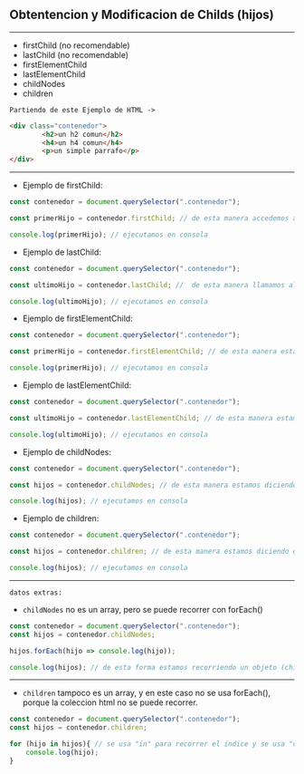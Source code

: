 ## Obtentencion y Modificacion de Childs (hijos)
---

- firstChild (no recomendable)
- lastChild (no recomendable)
- firstElementChild
- lastElementChild
- childNodes
- children

`Partiendo de este Ejemplo de HTML ->`
```html
<div class="contenedor">
        <h2>un h2 comun</h2>
        <h4>un h4 comun</h4>
        <p>un simple parrafo</p>
</div>
```
---
- Ejemplo de firstChild:
```js
const contenedor = document.querySelector(".contenedor");

const primerHijo = contenedor.firstChild; // de esta manera accedemos al primer hijo de "contenedor", en este caso es texto ya que en el archivo HTML se deja espacio para que sea semanticamente ordenado a la vista.

console.log(primerHijo); // ejecutamos en consola
```
- Ejemplo de lastChild:
```js
const contenedor = document.querySelector(".contenedor");

const ultimoHijo = contenedor.lastChild; //  de esta manera llamamos al ultimo hijo de "contenedor", en este caso tambien puede ser texto debido a la colocacion de las etiquetas

console.log(ultimoHijo); // ejecutamos en consola
```
- Ejemplo de firstElementChild:
```js
const contenedor = document.querySelector(".contenedor");

const primerHijo = contenedor.firstElementChild; // de esta manera estamos llamando al primer Elemento de "contenedor", en este caso seria <h2>un h2 comun</h2>

console.log(primerHijo); // ejecutamos en consola
```
- Ejemplo de lastElementChild:
```js
const contenedor = document.querySelector(".contenedor");

const ultimoHijo = contenedor.lastElementChild; // de esta manera estamos llamando al ultimo Elemento de "contenedor", en este caso seria <p>un simple parrafo</p>

console.log(ultimoHijo); // ejecutamos en consola
```
- Ejemplo de childNodes:
```js
const contenedor = document.querySelector(".contenedor");

const hijos = contenedor.childNodes; // de esta manera estamos diciendo que nos muestre todos los hijos que tiene "contenedor".

console.log(hijos); // ejecutamos en consola
```
- Ejemplo de children:
```js
const contenedor = document.querySelector(".contenedor");

const hijos = contenedor.children; // de esta manera estamos diciendo que nos devuelva TODOS los hijos ELEMENTOS que tiene "contenedor".

console.log(hijos); // ejecutamos en consola
```
---


`datos extras:`

- `childNodes` no es un array, pero se puede recorrer con forEach()

```js
const contenedor = document.querySelector(".contenedor");
const hijos = contenedor.childNodes;

hijos.forEach(hijo => console.log(hijo));

console.log(hijos); // de esta forma estamos recorriendo un objeto (childNodes).
```
---
- `children` tampoco es un array, y en este caso no se usa forEach(), porque la coleccion html no se puede recorrer.

```js
const contenedor = document.querySelector(".contenedor");
const hijos = contenedor.children;

for (hijo in hijos){ // se usa "in" para recorrer el indice y se usa "of" para recorrer el valor de cada elemento.
    console.log(hijo);
}
```